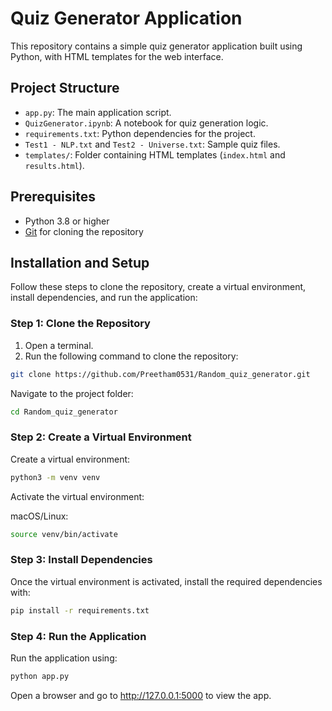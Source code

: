 # Quiz Generator Application

This repository contains a simple quiz generator application built using Python, with HTML templates for the web interface.

## Project Structure
- `app.py`: The main application script.
- `QuizGenerator.ipynb`: A notebook for quiz generation logic.
- `requirements.txt`: Python dependencies for the project.
- `Test1 - NLP.txt` and `Test2 - Universe.txt`: Sample quiz files.
- `templates/`: Folder containing HTML templates (`index.html` and `results.html`).

## Prerequisites
- Python 3.8 or higher
- [Git](https://git-scm.com/) for cloning the repository

## Installation and Setup

Follow these steps to clone the repository, create a virtual environment, install dependencies, and run the application:

### Step 1: Clone the Repository
1. Open a terminal.
2. Run the following command to clone the repository:
```bash
git clone https://github.com/Preetham0531/Random_quiz_generator.git
```
Navigate to the project folder:
```bash
cd Random_quiz_generator
```
### Step 2: Create a Virtual Environment
Create a virtual environment:

```bash
python3 -m venv venv
```
Activate the virtual environment:

macOS/Linux:
```bash
source venv/bin/activate
```
### Step 3: Install Dependencies
Once the virtual environment is activated, install the required dependencies with:

```bash
pip install -r requirements.txt
```
### Step 4: Run the Application
Run the application using:

```bash
python app.py
```
Open a browser and go to http://127.0.0.1:5000 to view the app.

